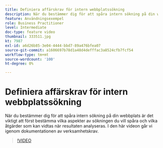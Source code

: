 ```yaml
---
title: Definiera affärskrav för intern webbplatssökning
description: När du bestämmer dig för att spåra intern sökning på din webbplats är det viktigt att först bestämma vilka aspekter av sökningen du vill spåra och vilka åtgärder som kan vidtas när resultaten analyseras. I den här videon går vi igenom dokumentationen av verksamhetskrav.
feature: Användningsexempel
role: Business Practitioner
level: Intermediate
doc-type: feature video
thumbnail: 333511.jpg
kt: 7987
exl-id: a6d26b85-3e04-4444-bbd7-89a476bfea07
source-git-commit: a1606697b78d1a48d4defffac3a8524cfb7fcf54
workflow-type: tm+mt
source-wordcount: '100'
ht-degree: 0%

---
```


# Definiera affärskrav för intern webbplatssökning

När du bestämmer dig för att spåra intern sökning på din webbplats är det viktigt att först bestämma vilka aspekter av sökningen du vill spåra och vilka åtgärder som kan vidtas när resultaten analyseras. I den här videon går vi igenom dokumentationen av verksamhetskrav.

>[!VIDEO](https://video.tv.adobe.com/v/333511/?quality=12&learn=on)
